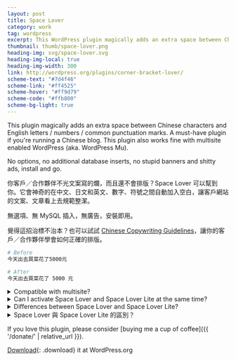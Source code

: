 ```yaml
---
layout: post
title: Space Lover
category: work
tag: wordpress
excerpt: This WordPress plugin magically adds an extra space between Chinese characters and English letters / numbers / common punctuation marks
thumbnail: thumb/space-lover.png
heading-img: svg/space-lover.svg
heading-img-local: true
heading-img-width: 300
link: http://wordpress.org/plugins/corner-bracket-lover/
scheme-text: "#7d4f46"
scheme-link: "#ff4525"
scheme-hover: "#ff9d79"
scheme-code: "#ffb800"
scheme-bg-light: true
---
```


This plugin magically adds an extra space between Chinese characters and English letters / numbers / common punctuation marks. A must-have plugin if you're running a Chinese blog. This plugin also works fine with multisite enabled WordPress (aka. WordPress Mu).

No options, no additional database inserts, no stupid banners and shitty ads, install and go.

你客戶／合作夥伴不光文案寫的爛，而且還不會排版？Space Lover 可以幫到你。它會神奇的在中文、日文和英文、數字、符號之間自動加入空白，讓客戶網站的文案、文章看上去規範整潔。

無選項、無 MySQL 插入，無廣告，安裝即用。

覺得這招治標不治本？也可以試試 [Chinese Copywriting Guidelines](/note/chinese-copywriting-guidelines/)，讓你的客戶／合作夥伴學會如何正確的排版。

```bash
# Before
今天出去買菜花了5000元

# After
今天出去買菜花了 5000 元
```

<details>
  <summary>Compatible with multisite?</summary>
  <p>Yes.</p>
</details>

<details>
  <summary>Can I activate Space Lover and Space Lover Lite at the same time?</summary>
  <p>Yes.</p>
</details>

<details>
  <summary>Differences between Space Lover and Space Lover Lite?</summary>
  <ul>
    <li>The new Space Lover (since v1.0.5) uses PHP regex to replace output contents.</li>
    <li>Space Lover Lite just inserts one script to dynamic add spaces.</li>
    <li>Space Lover changes your post output in your themes, RSS output</li>
    <li>Space Lover Lite only changes what you see, the post output is untouched, so you’ll still get original post contents in your RSS feeds, however this method is slightly safer than Space Lover.</li>
  </ul>
</details>

<details>
  <summary>Space Lover 與 Space Lover Lite 的區別？</summary>
  <ul>
    <li>新版 Space Lover（v1.0.5）使用 PHP 的正則替換文章的輸出內容</li>
    <li>Space Lover Lite 只插入 JavaScript 腳本，動態添加空格</li>
    <li>Space Lover 會修改所有文章的輸出形式，例如用戶所看到的頁面，RSS 輸出等</li>
    <li>Space Lover Lite 只會改變您在網站上看到的形式，而文章本身的內容是沒有被修改過的，所以使用此擴展時，RSS 的輸出並不會產生變化，唯一的優點是，這種方法與 Space Lover 比較相對安全，不會有內容被錯誤替換的可能。</li>
  </ul>
</details>

If you love this plugin, please consider [buying me a cup of coffee]({{ '/donate/' | relative_url }}).

[Download](http://wordpress.org/plugins/space-lover/){: .download} it at WordPress.org
